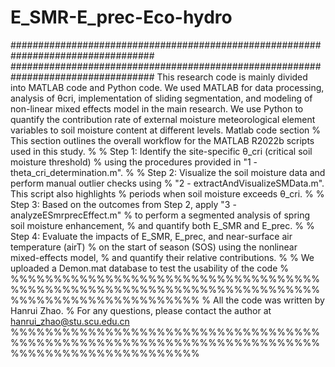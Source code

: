 # E_SMR-E_prec-Eco-hydro
################################################################################## 
##################################################################################
This research code is mainly divided into MATLAB code and Python code. We used MATLAB for data processing, analysis of θcri, implementation of sliding segmentation, and modeling of non-linear mixed effects model in the main research. We use Python to quantify the contribution rate of external moisture meteorological element variables to soil moisture content at different levels.
Matlab code section
% This section outlines the overall workflow for the MATLAB R2022b scripts used in this study.
% 
%    Step 1: Identify the site-specific θ_cri (critical soil moisture threshold)
%         using the procedures provided in "1 - theta_cri_determination.m".
% 
%    Step 2: Visualize the soil moisture data and perform manual outlier checks using
%        "2 - extractAndVisualizeSMData.m". This script also highlights
%                     periods when soil moisture exceeds θ_cri.
% 
%    Step 3: Based on the outcomes from Step 2, apply "3 - analyzeESmrprecEffect.m" 
%        to perform a segmented analysis of spring soil moisture enhancement,
%                        and quantify both E_SMR and E_prec.
% 
%    Step 4: Evaluate the impacts of E_SMR, E_prec, and near-surface air temperature (airT) 
%        on the start of season (SOS) using the nonlinear mixed-effects model, 
%                    and quantify their relative contributions.
%
%           We uploaded a Demon.mat database to test the usability of the code
%
%%%%%%%%%%%%%%%%%%%%%%%%%%%%%%%%%%%%%%%%%%%%%%%%%%%%%%%%%%%%%%%%%%%%%%%%%%%%%%%%%%%%%%%%%%%%%%
%                       All the code was written by Hanrui Zhao. 
%        For any questions, please contact the author at hanrui_zhao@stu.scu.edu.cn
%%%%%%%%%%%%%%%%%%%%%%%%%%%%%%%%%%%%%%%%%%%%%%%%%%%%%%%%%%%%%%%%%%%%%%%%%%%%%%%%%%%%%%%%%%%%%%
